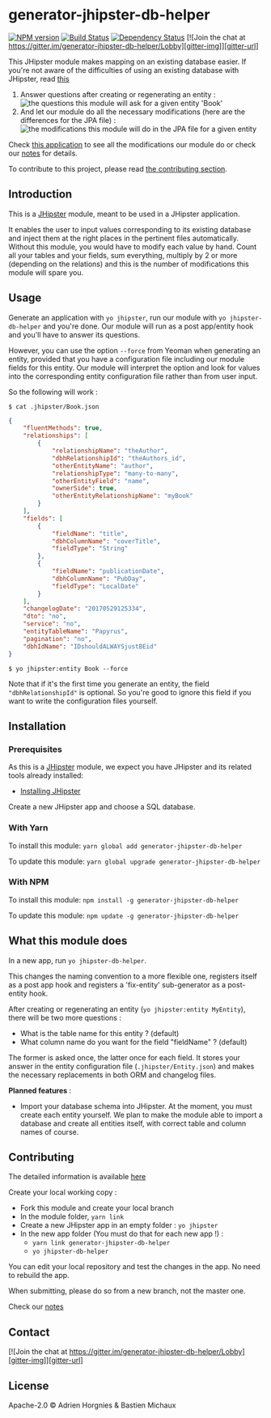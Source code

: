 # generator-jhipster-db-helper

[![NPM version][npm-image]][npm-url] [![Build Status][travis-image]][travis-url] [![Dependency Status][daviddm-image]][daviddm-url] [![Join the chat at https://gitter.im/generator-jhipster-db-helper/Lobby][gitter-img]][gitter-url]

This JHipster module makes mapping on an existing database easier.
If you're not aware of the difficulties of using an existing database with JHipster, read [this](whatAndWhy.md)

1. Answer questions after creating or regenerating an entity :
![the questions this module will ask for a given entity 'Book'][demo-picture]
1. And let our module do all the necessary modifications (here are the differences for the JPA file) :
![the modifications this module will do in the JPA file for a given entity][demo-jpa-picture]

Check [this application][demo-app] to see all the modifications our module do or check our [notes](whatAndWhy.md) for details.

To contribute to this project, please read [the contributing section](#contributing).

## Introduction

This is a [JHipster](http://jhipster.github.io/) module, meant to be used in a JHipster application.

It enables the user to input values corresponding to its existing database and inject them at the right places in the pertinent files automatically.
Without this module, you would have to modify each value by hand.
Count all your tables and your fields, sum everything, multiply by 2 or more (depending on the relations) and this is the number of modifications this module will spare you.

## Usage

Generate an application with `yo jhipster`, run our module with `yo jhipster-db-helper` and you're done.
Our module will run as a post app/entity hook and you'll have to answer its questions.

However, you can use the option `--force` from Yeoman when generating an entity, provided that you have a configuration file including our module fields for this entity.
Our module will interpret the option and look for values into the corresponding entity configuration file rather than from user input.

So the following will work :

```shell
$ cat .jhipster/Book.json
```

```json
{
    "fluentMethods": true,
    "relationships": [
        {
            "relationshipName": "theAuthor",
            "dbhRelationshipId": "theAuthors_id",
            "otherEntityName": "author",
            "relationshipType": "many-to-many",
            "otherEntityField": "name",
            "ownerSide": true,
            "otherEntityRelationshipName": "myBook"
        }
    ],
    "fields": [
        {
            "fieldName": "title",
            "dbhColumnName": "coverTitle",
            "fieldType": "String"
        },
        {
            "fieldName": "publicationDate",
            "dbhColumnName": "PubDay",
            "fieldType": "LocalDate"
        }
    ],
    "changelogDate": "20170529125334",
    "dto": "no",
    "service": "no",
    "entityTableName": "Papyrus",
    "pagination": "no",
    "dbhIdName": "IDshouldALWAYSjustBEid"
}
```

```shell
$ yo jhipster:entity Book --force
```

Note that if it's the first time you generate an entity, the field `"dbhRelationshipId"` is optional.
So you're good to ignore this field if you want to write the configuration files yourself.

## Installation

### Prerequisites

As this is a [JHipster](http://jhipster.github.io/) module, we expect you have JHipster and its related tools already installed:

- [Installing JHipster](https://jhipster.github.io/installation.html)

Create a new JHipster app and choose a SQL database.

### With Yarn

To install this module: `yarn global add generator-jhipster-db-helper`

To update this module: `yarn global upgrade generator-jhipster-db-helper`

### With NPM

To install this module: `npm install -g generator-jhipster-db-helper`

To update this module: `npm update -g generator-jhipster-db-helper`

## What this module does

In a new app, run `yo jhipster-db-helper`.

This changes the naming convention to a more flexible one, registers itself as a post app hook and registers a 'fix-entity' sub-generator as a post-entity hook.

After creating or regenerating an entity (`yo jhipster:entity MyEntity`), there will be two more questions :

* What is the table name for this entity ? (default)
* What column name do you want for the field "fieldName" ? (default)

The former is asked once, the latter once for each field.
It stores your answer in the entity configuration file (`.jhipster/Entity.json`) and makes the necessary replacements in both ORM and changelog files.

**Planned features** :

* Import your database schema into JHipster.
At the moment, you must create each entity yourself.
We plan to make the module able to import a database and create all entities itself, with correct table and column names of course.

## Contributing <a id="contributing"></a>

The detailed information is available [here](CONTRIBUTING.md)

Create your local working copy :

* Fork this module and create your local branch
* In the module folder, `yarn link`
* Create a new JHipster app in an empty folder : `yo jhipster`
* In the new app folder (You must do that for each new app !) :
  * `yarn link generator-jhipster-db-helper`
  * `yo jhipster-db-helper`

You can edit your local repository and test the changes in the app. No need to rebuild the app.

When submitting, please do so from a new branch, not the master one.

Check our [notes](whatAndWhy.md)

## Contact

[![Join the chat at https://gitter.im/generator-jhipster-db-helper/Lobby][gitter-img]][gitter-url]

## License

Apache-2.0 ©
Adrien Horgnies & Bastien Michaux


[npm-image]: https://img.shields.io/npm/v/generator-jhipster-db-helper.svg
[npm-url]: https://npmjs.org/package/generator-jhipster-db-helper
[travis-image]: https://travis-ci.org/bastienmichaux/generator-jhipster-db-helper.svg?branch=master
[travis-url]: https://travis-ci.org/bastienmichaux/generator-jhipster-db-helper
[daviddm-image]: https://david-dm.org/bastienmichaux/generator-jhipster-db-helper.svg?theme=shields.io
[daviddm-url]: https://david-dm.org/bastienmichaux/generator-jhipster-module
[gitter-url]: https://gitter.im/generator-jhipster-db-helper/Lobby?utm_source=badge&utm_medium=badge&utm_campaign=pr-badge&utm_content=badge
[gitter-img]: https://badges.gitter.im/generator-jhipster-db-helper/Lobby.svg

[demo-picture]:https://cloud.githubusercontent.com/assets/7291317/25616627/40ffe10a-2f3e-11e7-832e-b04ec645a48c.png
[demo-JPA-picture]:https://cloud.githubusercontent.com/assets/7291317/25616642/53d92f7a-2f3e-11e7-9794-a4d7131ad8a9.png
[demo-app]:https://github.com/AdrienHorgnies/MTM_DBH/compare/e840b36...0811391
